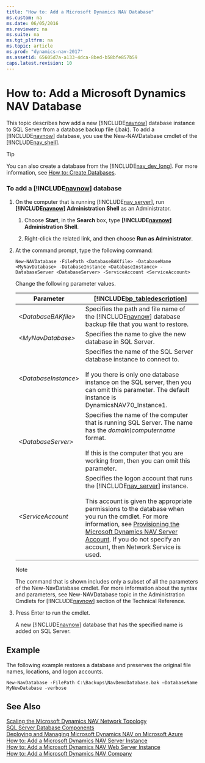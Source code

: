 ```yaml
---
title: "How to: Add a Microsoft Dynamics NAV Database"
ms.custom: na
ms.date: 06/05/2016
ms.reviewer: na
ms.suite: na
ms.tgt_pltfrm: na
ms.topic: article
ms.prod: "dynamics-nav-2017"
ms.assetid: 65605d7a-a133-4dca-8bed-b58bfe857b59
caps.latest.revision: 10
---
```

# How to: Add a Microsoft Dynamics NAV Database
This topic describes how add a new [!INCLUDE[navnow](includes/navnow_md.md)] database instance to SQL Server from a database backup file \(.bak\). To add a [!INCLUDE[navnow](includes/navnow_md.md)] database, you use the New-NAVDatabase cmdlet of the [!INCLUDE[nav_shell](includes/nav_shell_md.md)].  

> [!TIP]  
>  You can also create a database from the [!INCLUDE[nav_dev_long](includes/nav_dev_long_md.md)]. For more information, see [How to: Create Databases](How-to--Create-Databases.md).  

### To add a [!INCLUDE[navnow](includes/navnow_md.md)] database  

1.  On the computer that is running [!INCLUDE[nav_server](includes/nav_server_md.md)], run **[!INCLUDE[navnow](includes/navnow_md.md)] Administration Shell** as an Administrator.  

    1.  Choose **Start**, in the **Search** box, type **[!INCLUDE[navnow](includes/navnow_md.md)] Administration Shell**.  

    2.  Right-click the related link, and then choose **Run as Administrator**.  

2.  At the command prompt, type the following command:  

    ```  
    New-NAVDatabase -FilePath <DatabaseBAKfile> -DatabaseName <MyNavDatabase> -DatabaseInstance <DatabaseInstance> -DatabaseServer <DatabaseServer> -ServiceAccount <ServiceAccount>  
    ```  

     Change the following parameter values.  

    |Parameter|[!INCLUDE[bp_tabledescription](includes/bp_tabledescription_md.md)]|  
    |---------------|---------------------------------------|  
    |*\<DatabaseBAKfile>*|Specifies the path and file name of the [!INCLUDE[navnow](includes/navnow_md.md)] database backup file that you want to restore.|  
    |*\<MyNavDatabase>*|Specifies the name to give the new database in SQL Server.|  
    |*\<DatabaseInstance>*|Specifies the name of the SQL Server database instance to connect to.<br /><br /> If you there is only one database instance on the SQL server, then you can omit this parameter. The default instance is DynamicsNAV70\_Instance1.|  
    |*\<DatabaseServer>*|Specifies the name of the computer that is running SQL Server. The name has the *domain\\computername* format.<br /><br /> If this is the computer that you are working from, then you can omit this parameter.|  
    |*\<ServiceAccount*|Specifies the logon account that runs the [!INCLUDE[nav_server](includes/nav_server_md.md)] instance.<br /><br /> This account is given the appropriate permissions to the database when you run the cmdlet. For more information, see [Provisioning the Microsoft Dynamics NAV Server Account](Provisioning-the-Microsoft-Dynamics-NAV-Server-Account.md). If you do not specify an account, then Network Service is used.|  

    > [!NOTE]  
    >  The command that is shown includes only a subset of all the parameters of the New-NavDatabase cmdlet. For more information about the syntax and parameters, see New-NAVDatabase topic in the Administration Cmdlets for [!INCLUDE[navnow](includes/navnow_md.md)] section of the Technical Reference.  

3.  Press Enter to run the cmdlet.  

     A new [!INCLUDE[navnow](includes/navnow_md.md)] database that has the specified name is added on SQL Server.  

## Example  
 The following example restores a database and preserves the original file names, locations, and logon accounts.  

```  
New-NavDatabase -FilePath C:\Backups\NavDemoDatabase.bak –DatabaseName MyNewDatabase -verbose  
```  

## See Also  
 [Scaling the Microsoft Dynamics NAV Network Topology](Scaling-the-Microsoft-Dynamics-NAV-Network-Topology.md)   
 [SQL Server Database Components](SQL-Server-Database-Components.md)   
 [Deploying and Managing Microsoft Dynamics NAV on Microsoft Azure](Deploying-and-Managing-Microsoft-Dynamics-NAV-on-Microsoft-Azure.md)   
 [How to: Add a Microsoft Dynamics NAV Server Instance](How-to--Add-a-Microsoft-Dynamics-NAV-Server-Instance.md)   
 [How to: Add a Microsoft Dynamics NAV Web Server Instance](How-to--Add-a-Microsoft-Dynamics-NAV-Web-Server-Instance.md)   
 [How to: Add a Microsoft Dynamics NAV Company](How-to--Add-a-Microsoft-Dynamics-NAV-Company.md)
